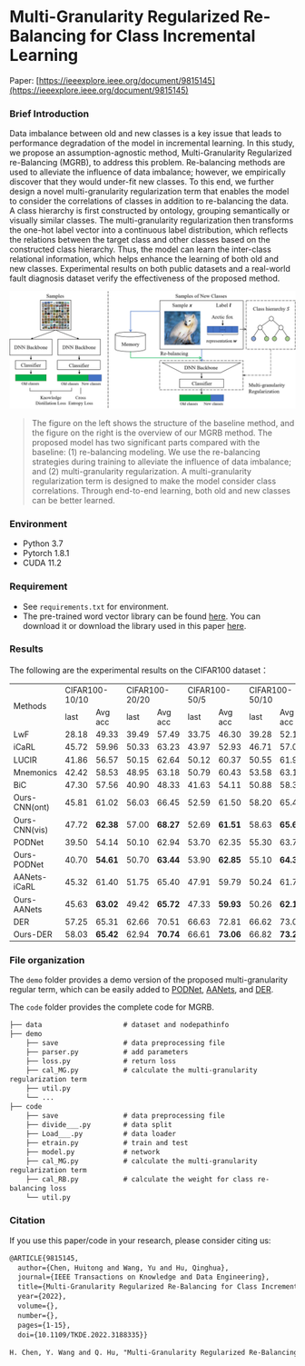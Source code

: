 # Multi-Granularity Regularized Re-Balancing for Class Incremental Learning

Paper: [https://ieeexplore.ieee.org/document/9815145](https://ieeexplore.ieee.org/document/9815145)

### Brief Introduction

Data imbalance between old and new classes is a key issue that leads to performance degradation of the model in incremental learning. In this study, we propose an assumption-agnostic method, Multi-Granularity Regularized re-Balancing (MGRB), to address this problem. Re-balancing methods are used to alleviate the influence of data imbalance; however, we empirically discover that they would under-fit new classes. To this end, we further design a novel multi-granularity regularization term that enables the model to consider the correlations of classes in addition to re-balancing the data. A class hierarchy is first constructed by ontology, grouping semantically or visually similar classes. The multi-granularity regularization then transforms the one-hot label vector into a continuous label distribution, which reflects the relations between the target class and other classes based on the constructed class hierarchy. Thus, the model can learn the inter-class relational information, which helps enhance the learning of both old and new classes. Experimental results on both public datasets and a real-world fault diagnosis dataset verify the effectiveness of the proposed method. 



![model_v9](./img/model_v9.png)



> The figure on the left shows the structure of the baseline method, and the figure on the right is the overview of our MGRB method. The proposed model has two significant parts compared with the baseline: (1) re-balancing modeling. We use the re-balancing strategies during training to alleviate the influence of data imbalance; and (2) multi-granularity regularization. A multi-granularity regularization term is designed to make the model consider class correlations. Through end-to-end learning, both old and new classes can be better learned.

### Environment

- Python 3.7
- Pytorch 1.8.1
- CUDA 11.2

### Requirement

+ See `requirements.txt` for environment.
+ The pre-trained word vector library can be found [here](https://code.google.com/archive/p/word2vec/). You can download it or download the library used in this paper [here](https://drive.google.com/file/d/1xZEbpkDXZF_rlH9hBIq-WE_RQ5sNg3hp/view?usp=sharing).

### Results

The following are the experimental results on the CIFAR100 dataset：

<table>
    <tr>
        <td rowspan="2">Methods</td>
        <td colspan="2">CIFAR100-10/10</td>
        <td colspan="2">CIFAR100-20/20</td>
        <td colspan="2">CIFAR100-50/5</td>
        <td colspan="2">CIFAR100-50/10</td>
    <tr>
        <td>last</td><td>Avg acc</td>
        <td>last</td><td>Avg acc</td>
        <td>last</td><td>Avg acc</td>
        <td>last</td><td>Avg acc</td>
    <tr>
        <td>LwF</td><td>28.18</td><td>49.33</td><td>39.49</td><td>57.49</td><td>33.75</td><td>46.30</td><td>39.28</td><td>52.19</td>
    <tr>
    	<td>iCaRL</td><td>45.72</td><td>59.96</td><td>50.33</td><td>63.23</td><td>43.97</td><td>52.93</td><td>46.71</td><td>57.06</td>
    <tr>
        <td>LUCIR</td><td>41.86</td><td>56.57</td><td>50.15</td><td>62.64</td><td>50.12</td><td>60.37</td><td>50.55</td><td>61.95</td>
    <tr>
        <td>Mnemonics</td><td>42.42</td><td>58.53</td><td>48.95</td><td>63.18</td><td>50.79</td><td>60.43</td><td>53.58</td><td>63.12</td>
    <tr>
        <td>BiC</td><td>47.30</td><td>57.56</td><td>40.90</td><td>48.33</td><td>41.63</td><td>54.11</td><td>50.88</td><td>58.35</td>
    <tr>
        <td>Ours-CNN(ont)</td><td>45.81</td><td>61.02</td><td>56.03</td><td>66.45</td><td>52.59</td><td>61.50</td><td>58.20</td><td>65.45
	<tr>
		<td>Ours-CNN(vis)</td><td>47.72</td><td><b>62.38</b></td><td>57.00</td><td><b>68.27</b></td><td>52.69</td><td><b>61.51</b></td><td>58.63</td><td><b>65.69</b> 
	<tr>
		<td>PODNet</td><td>39.50</td><td>54.14</td><td>50.10</td><td>62.94</td><td>53.70</td><td>62.35</td><td>55.30</td><td>63.75
	<tr>
		<td>Ours-PODNet</td><td>40.70</td><td><b>54.61</b></td><td>50.70</td><td><b>63.44</b></td><td>53.90</td><td><b>62.85</b></td><td>55.10</td><td><b>64.32</b> 
	<tr>
		<td>AANets-iCaRL</td><td>45.32</td><td>61.40</td><td>51.75</td><td>65.40</td><td>47.91</td><td>59.79</td><td>50.24</td><td>61.71 
	<tr>
		<td>Ours-AANets</td><td>45.63</td><td><b>63.02</b></td><td>49.42</td><td><b>65.72</b></td><td>47.33</td><td><b>59.93</b></td><td>50.26</td><td><b>62.19</b> 
	<tr>
		<td>DER</td><td>57.25</td><td>65.31</td><td>62.66</td><td>70.51</td><td>66.63</td><td>72.81</td><td>66.62</td><td>73.07 
	<tr>
		<td>Ours-DER</td><td>58.03</td><td><b>65.42</b></td><td>62.94</td><td><b>70.74</b></td><td>66.61</td><td><b>73.06</b></td><td>66.82</td><td><b>73.27</b> 
	<tr>
    <tr>
</table>

### File organization

The `demo` folder provides a demo version of the proposed multi-granularity regular term, which can be easily added to [PODNet](https://github.com/arthurdouillard/incremental_learning.pytorch), [AANets](https://github.com/yaoyao-liu/class-incremental-learning/tree/main/adaptive-aggregation-networks), and [DER](https://github.com/Rhyssiyan/DER-ClassIL.pytorch/).

The `code` folder provides the complete code for MGRB.

```
├── data                    # dataset and nodepathinfo
├── demo
    ├── save                # data preprocessing file
    ├── parser.py           # add parameters
    ├── loss.py             # return loss
    ├── cal_MG.py           # calculate the multi-granularity regularization term
    ├── util.py             
    └── ...
├── code
    ├── save                # data preprocessing file
    ├── divide___.py        # data split
    ├── Load___.py          # data loader
    ├── etrain.py           # train and test
    ├── model.py            # network
    ├── cal_MG.py           # calculate the multi-granularity regularization term
    ├── cal_RB.py           # calculate the weight for class re-balancing loss
    └── util.py
```

### Citation

If you use this paper/code in your research, please consider citing us:

~~~txt
@ARTICLE{9815145,
  author={Chen, Huitong and Wang, Yu and Hu, Qinghua},
  journal={IEEE Transactions on Knowledge and Data Engineering}, 
  title={Multi-Granularity Regularized Re-Balancing for Class Incremental Learning}, 
  year={2022},
  volume={},
  number={},
  pages={1-15},
  doi={10.1109/TKDE.2022.3188335}}
~~~

~~~txt
H. Chen, Y. Wang and Q. Hu, "Multi-Granularity Regularized Re-Balancing for Class Incremental Learning," in IEEE Transactions on Knowledge and Data Engineering, 2022, doi: 10.1109/TKDE.2022.3188335.
~~~


